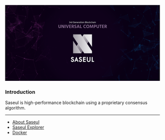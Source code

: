 <img src="./main.png">


### Introduction


Saseul is high-performance blockchain using a proprietary consensus algorithm.

---
- <a href="https://saseul.com">About Saseul</a>
- <a href="https://explorer.saseul.com">Saseul Explorer</a>
- <a href="https://hub.docker.com/u/artifriends">Docker</a>